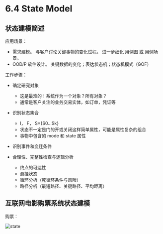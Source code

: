 # 6.4 State Model

## 状态建模简述

应用场景：

- 需求建模。 与客户讨论关键事物的变化过程。 进一步细化 用例图 或 用例场景。
- OOD/P 软件设计。 关键数据的变化；表达状态机；状态机模式（GOF）

工作步骤：

- 确定研究对象
    - 这是最难的！系统作为一个对象？所有对象？
    - 通常是客户关注的业务交易实体，如订单，凭证等
    
- 识别状态集合
    + I， F， S={S0...Sk}
    + 状态不一定是门的开或关闭这样简单属性，可能是属性复杂的组合
    + 事物中包含的 mode 和 state 属性

- 识别事件和变迁条件

- 合理性、完整性检查与逻辑分析
    - 终点的可达性
    - 悬挂状态
    - 循环分析（死循环条件与风险）
    - 路径分析（最短路径、关键路径、平均距离）


## 互联网电影购票系统状态建模

购票：

![state]()






